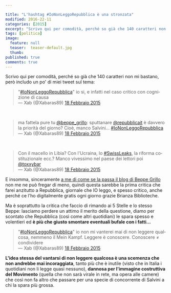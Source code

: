 ```yaml
---

title: "L'hashtag #IoNonLeggoRepubblica è una stronzata"
modified: 2016-22-11
categories: [2015]
excerpt: "Scrivo qui per comodità, perché so già che 140 caratteri non mi bastano, però includo un po' di miei tweet sul tema:"
tags: [politica]
image: 
  feature: null
  teaser:  teaser-default.jpg
  thumb: 
published: true
comments: true
---
```


Scrivo qui per comodità, perché so già che 140 caratteri non mi bastano, però includo un po' di miei tweet sul tema:

<blockquote class="twitter-tweet" lang="it">
"<a href="https://twitter.com/hashtag/IoNonLeggoRepubblica?src=hash">#IoNonLeggoRepubblica</a>" io si, e infatti nel caso critico con cognizione di causa<br />
— Xab (@Xabaras89) <a href="https://twitter.com/Xabaras89/status/568007255947386880">18 Febbraio 2015</a></blockquote>
<script async="" charset="utf-8" src="//platform.twitter.com/widgets.js"></script>

<br />
<blockquote class="twitter-tweet" lang="it">
ma fattela pure tu <a href="https://twitter.com/beppe_grillo">@beppe_grillo</a>: sputtanare <a href="https://twitter.com/repubblicait">@repubblicait</a> è davvero la priorità del giorno? Cioè, manco Salvini... <a href="https://twitter.com/hashtag/IoNonLeggoRepubblica?src=hash">#IoNonLeggoRepubblica</a><br />
— Xab (@Xabaras89) <a href="https://twitter.com/Xabaras89/status/568009745820463104">18 Febbraio 2015</a></blockquote>
<script async="" charset="utf-8" src="//platform.twitter.com/widgets.js"></script>

<br />
<blockquote class="twitter-tweet" lang="it">
Con il macello in Libia? Con l'Ucraina, lo <a href="https://twitter.com/hashtag/SwissLeaks?src=hash">#SwissLeaks</a>, la riforma costituzionale ecc.? Manco vivessimo nel paese dei lettori poi <a href="https://twitter.com/toxxybar">@toxxybar</a><br />
— Xab (@Xabaras89) <a href="https://twitter.com/Xabaras89/status/568051618081423360">18 Febbraio 2015</a></blockquote>

E insomma, sinceramente [a me di come se la passa il blog di Beppe Grillo](http://www.beppegrillo.it/2015/02/iononleggorepubblica.html) non me ne può fregar di meno, quindi questa sarebbe la prima critica che farei anzitutto a Repubblica, giornale che IO leggo, e spesso critico, anche perché ce l'ho digitalmente gratis ogni giorno grazie Brianza Biblioteche.

Ma è soprattutto la critica che faccio di rimando ai 5 Stelle e lo stesso Beppe: lasciamo perdere un attimo il merito della questione, diamo per scontato che Repubblica (così come altri quotidiani) le spara spesso e volentieri ed **è più che giusto smontare eventuali bufale con i fatti...**

<blockquote class="twitter-tweet" lang="it">
"<a href="https://twitter.com/hashtag/IoNonLeggoRepubblica?src=hash">#IoNonLeggoRepubblica</a>" io non mi vanterei mai di non leggere qualcosa, nemmeno il Mein Kampf. Leggere è conoscere. Conoscere ≠ condividere<br />
— Xab (@Xabaras89) <a href="https://twitter.com/Xabaras89/status/568053545481543680">18 Febbraio 2015</a></blockquote>
<script async="" charset="utf-8" src="//platform.twitter.com/widgets.js"></script>

**L'idea stessa del vantarsi di non leggere qualcosa è una scemenza che non andrebbe mai incoraggiata**, tanto più che è inutile (visto che in Italia i quotidiani non li legge quasi nessuno), **dannosa per l'immagine costruttiva del Movimento** (quella che non sarà virale in rete, ma opera alle camere) che così non fa altro che passare per una specie di concorrente di Salvini a chi la spara più grossa.